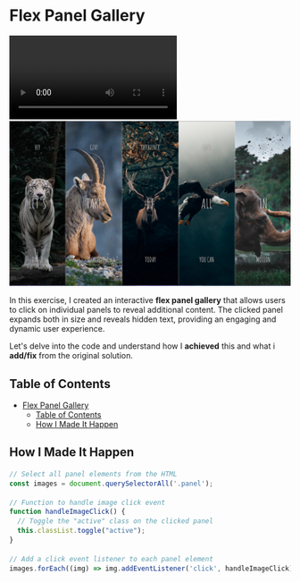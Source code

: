 # Flex Panel Gallery

<video src="./images/vsdc-sr 2023-08-17 23-51-10.mp4"></video>
![1692312834509](image/README/1692312834509.png)

In this exercise, I created an interactive **flex panel gallery** that allows users to click on individual panels to reveal additional content.
The clicked panel expands both in size and reveals hidden text, providing an engaging and dynamic user experience.

Let's delve into the code and understand how I **achieved** this and what i **add/fix** from the original solution.

## Table of Contents

- [Flex Panel Gallery](#flex-panel-gallery)
  - [Table of Contents](#table-of-contents)
  - [How I Made It Happen](#how-i-made-it-happen)

## How I Made It Happen

```js
// Select all panel elements from the HTML
const images = document.querySelectorAll('.panel');

// Function to handle image click event
function handleImageClick() {
  // Toggle the "active" class on the clicked panel
  this.classList.toggle("active");
}

// Add a click event listener to each panel element
images.forEach((img) => img.addEventListener('click', handleImageClick));

```
